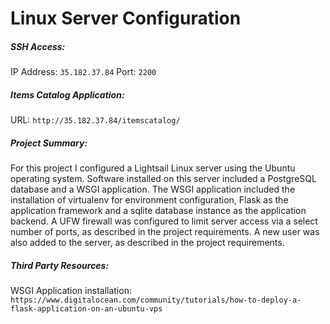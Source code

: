 # Linux Server Configuration
##### SSH Access: 
IP Address: `35.182.37.84`
Port: `2200`

##### Items Catalog Application:
URL: `http://35.182.37.84/itemscatalog/`

##### Project Summary:
For this project I configured a Lightsail Linux server using the Ubuntu operating system. Software installed on this server included a PostgreSQL database and a WSGI application. The WSGI application included the installation of virtualenv for environment configuration, Flask as the application framework and a sqlite database instance as the application backend. A UFW firewall was configured to limit server access via a select number of ports, as described in the project requirements. A new user was also added to the server, as described in the project requirements. 

##### Third Party Resources:
WSGI Application installation: `https://www.digitalocean.com/community/tutorials/how-to-deploy-a-flask-application-on-an-ubuntu-vps`